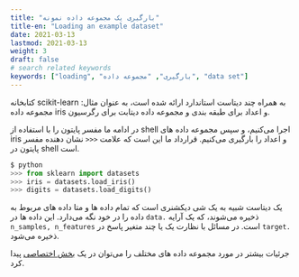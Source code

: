 ```yaml
---
title: "بارگیری یک مجموعه داده نمونه"
title-en: "Loading an example dataset"
date: 2021-03-13
lastmod: 2021-03-13
weight: 3
draft: false
# search related keywords
keywords: ["loading", "بارگیری", "مجموعه داده", "data set"]
---
```


کتابخانه scikit-learn به همراه چند دیتاست استاندارد ارائه شده است،
به عنوان مثال: مجموعه داده iris و اعداد برای
طبقه بندی و مجموعه داده دیتابت برای رگرسیون.

در ادامه ما مفسر پایتون را با استفاده از shell اجرا می‌کنیم،
و سپس مجموعه داده های iris  و اعداد را بارگیری می‌کنیم.
قرارداد ما این است که علامت `<<<` نشان دهنده مفسر پایتون در shell است.


```python
$ python
>>> from sklearn import datasets
>>> iris = datasets.load_iris()
>>> digits = datasets.load_digits()
```

یک دیتاست شبیه به یک شی دیکشنری است که تمام داده ها و متا داده های مربوط به داده را در خود نگه می‌دارد. این داده ها در
`data.`
ذخیره می‌شوند، که یک آرایه
`n_samples, n_features`
است.
در مسائل با نظارت یک یا چند متغیر پاسخ در
`target.`
ذخیره می‌شود.

جرئیات بیشتر در مورد مجموعه داده های مختلف را می‌توان در یک
[بخش اختصاصی](https://scikit-learn.org/stable/datasets.html#datasets)
پیدا کرد.


